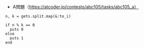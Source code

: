- A問題（https://atcoder.jp/contests/abc105/tasks/abc105_a）

```
n, k = gets.split.map(&:to_i)

if n % k == 0
  puts 0
else
  puts 1
end
```

